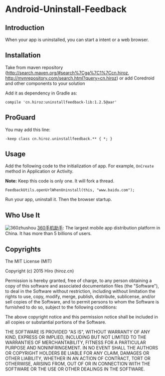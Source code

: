 # Android-Uninstall-Feedback

## Introduction

When your app is uninstalled, you can start a intent or a web browser.

## Installation

Take from maven repository (<http://search.maven.org/#search%7Cga%7C1%7Ccn.hiroz>, <http://mvnrepository.com/search.html?query=cn.hiroz>) or add Coredroid and other components to your solution


Add it as dependency in Gradle as:

```
compile 'cn.hiroz:uninstallfeedback-lib:1.2.5@aar'
```

## ProGuard

You may add this line:

```
-keep class cn.hiroz.uninstallfeedback.** { *; }
```

## Usage

Add the following code to the initialization of app. For example, `OnCreate` method in Application or Activity. 

**Note:** Keep this code is only one. It will fork a thread. 

```
FeedbackUtils.openUrlWhenUninstall(this, "www.baidu.com");
```

Run your app, uninstall it. Then the browser startup.

## Who Use It

![360zhushou](http://p19.qhimg.com/t01b792441769dbca78.png) [360手机助手](http://sj.360.cn/): The largest mobile app distribution platform in China. It has more than 5 billions of users.

## Copyrights

   The MIT License (MIT)

   Copyright (c) 2015 Hiro (hiroz.cn)

   Permission is hereby granted, free of charge, to any person obtaining a copy
   of this software and associated documentation files (the "Software"), to deal
   in the Software without restriction, including without limitation the rights
   to use, copy, modify, merge, publish, distribute, sublicense, and/or sell
   copies of the Software, and to permit persons to whom the Software is
   furnished to do so, subject to the following conditions:

   The above copyright notice and this permission notice shall be included in all
   copies or substantial portions of the Software.

   THE SOFTWARE IS PROVIDED "AS IS", WITHOUT WARRANTY OF ANY KIND, EXPRESS OR
   IMPLIED, INCLUDING BUT NOT LIMITED TO THE WARRANTIES OF MERCHANTABILITY,
   FITNESS FOR A PARTICULAR PURPOSE AND NONINFRINGEMENT. IN NO EVENT SHALL THE
   AUTHORS OR COPYRIGHT HOLDERS BE LIABLE FOR ANY CLAIM, DAMAGES OR OTHER
   LIABILITY, WHETHER IN AN ACTION OF CONTRACT, TORT OR OTHERWISE, ARISING FROM,
   OUT OF OR IN CONNECTION WITH THE SOFTWARE OR THE USE OR OTHER DEALINGS IN THE
   SOFTWARE.
